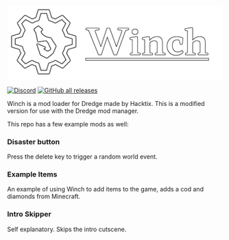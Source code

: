 ![Winch](./banner.png)

[![Discord](https://img.shields.io/discord/1097191320935735346?style=for-the-badge)](https://discord.gg/qFqPuTUAmD)
[![GitHub all releases](https://img.shields.io/github/downloads/Hacktix/Winch/total?style=for-the-badge)](https://github.com/DREDGE-Mods/Winch/releases)

Winch is a mod loader for Dredge made by Hacktix. This is a modified version for use with the Dredge mod manager.

This repo has a few example mods as well:

### Disaster button

Press the delete key to trigger a random world event.

### Example Items

An example of using Winch to add items to the game, adds a cod and diamonds from Minecraft.

### Intro Skipper

Self explanatory. Skips the intro cutscene.
